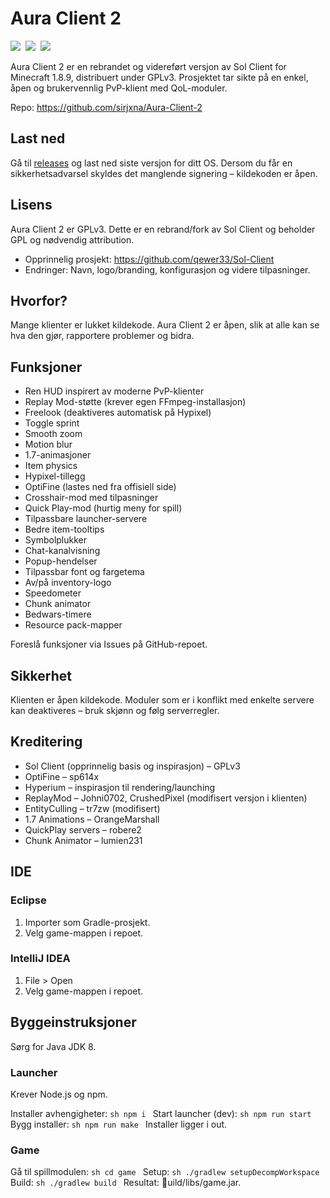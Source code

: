 # Aura Client 2

<img src="https://img.shields.io/static/v1?label=minecraft&message=1.8.9&color=brightgreen&style=for-the-badge"/>&nbsp;
<img src="https://img.shields.io/static/v1?label=license&message=GPLv3&color=blue&style=for-the-badge"/>&nbsp;
<img src="https://img.shields.io/static/v1?label=Contributions&message=Welcome&color=brightgreen&style=for-the-badge"/>&nbsp;

Aura Client 2 er en rebrandet og videreført versjon av Sol Client for Minecraft 1.8.9, distribuert under GPLv3. Prosjektet tar sikte på en enkel, åpen og brukervennlig PvP-klient med QoL-moduler.

Repo: https://github.com/sirjxna/Aura-Client-2

## Last ned
Gå til [releases](https://github.com/sirjxna/Aura-Client-2/releases) og last ned siste versjon for ditt OS. Dersom du får en sikkerhetsadvarsel skyldes det manglende signering – kildekoden er åpen.

## Lisens
Aura Client 2 er GPLv3. Dette er en rebrand/fork av Sol Client og beholder GPL og nødvendig attribution.

- Opprinnelig prosjekt: https://github.com/qewer33/Sol-Client
- Endringer: Navn, logo/branding, konfigurasjon og videre tilpasninger.

## Hvorfor?
Mange klienter er lukket kildekode. Aura Client 2 er åpen, slik at alle kan se hva den gjør, rapportere problemer og bidra.

## Funksjoner
- Ren HUD inspirert av moderne PvP-klienter
- Replay Mod-støtte (krever egen FFmpeg-installasjon)
- Freelook (deaktiveres automatisk på Hypixel)
- Toggle sprint
- Smooth zoom
- Motion blur
- 1.7-animasjoner
- Item physics
- Hypixel-tillegg
- OptiFine (lastes ned fra offisiell side)
- Crosshair-mod med tilpasninger
- Quick Play-mod (hurtig meny for spill)
- Tilpassbare launcher-servere
- Bedre item-tooltips
- Symbolplukker
- Chat-kanalvisning
- Popup-hendelser
- Tilpassbar font og fargetema
- Av/på inventory-logo
- Speedometer
- Chunk animator
- Bedwars-timere
- Resource pack-mapper

Foreslå funksjoner via Issues på GitHub-repoet.

## Sikkerhet
Klienten er åpen kildekode. Moduler som er i konflikt med enkelte servere kan deaktiveres – bruk skjønn og følg serverregler.

## Kreditering
- Sol Client (opprinnelig basis og inspirasjon) – GPLv3
- OptiFine – sp614x
- Hyperium – inspirasjon til rendering/launching
- ReplayMod – Johni0702, CrushedPixel (modifisert versjon i klienten)
- EntityCulling – tr7zw (modifisert)
- 1.7 Animations – OrangeMarshall
- QuickPlay servers – robere2
- Chunk Animator – lumien231

## IDE
### Eclipse
1. Importer som Gradle-prosjekt.
2. Velg game-mappen i repoet.

### IntelliJ IDEA
1. File > Open
2. Velg game-mappen i repoet.

## Byggeinstruksjoner
Sørg for Java JDK 8.

### Launcher
Krever Node.js og npm.

Installer avhengigheter:
`sh
npm i
`
Start launcher (dev):
`sh
npm run start
`
Bygg installer:
`sh
npm run make
`
Installer ligger i out.

### Game
Gå til spillmodulen:
`sh
cd game
`
Setup:
`sh
./gradlew setupDecompWorkspace
`
Build:
`sh
./gradlew build
`
Resultat: uild/libs/game.jar.
